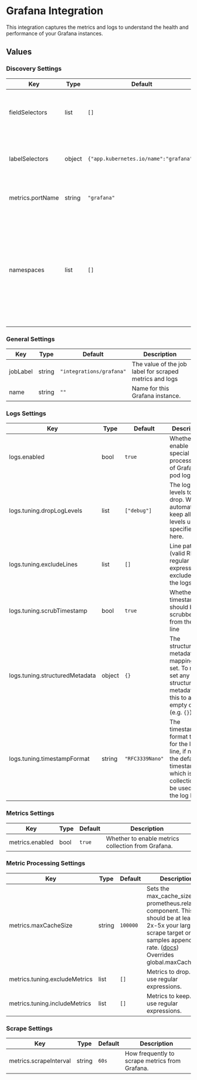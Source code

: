 # Grafana Integration

This integration captures the metrics and logs to understand the health and performance of your Grafana instances.

## Values

### Discovery Settings

| Key | Type | Default | Description |
|-----|------|---------|-------------|
| fieldSelectors | list | `[]` | Discover Grafana instances based on field selectors. |
| labelSelectors | object | `{"app.kubernetes.io/name":"grafana"}` | Discover Grafana instances based on label selectors. |
| metrics.portName | string | `"grafana"` | Name of the port to scrape metrics from. |
| namespaces | list | `[]` | The namespaces to look for Grafana instances in. Will automatically look for Grafana instances in all namespaces unless specified here |

### General Settings

| Key | Type | Default | Description |
|-----|------|---------|-------------|
| jobLabel | string | `"integrations/grafana"` | The value of the job label for scraped metrics and logs |
| name | string | `""` | Name for this Grafana instance. |

### Logs Settings

| Key | Type | Default | Description |
|-----|------|---------|-------------|
| logs.enabled | bool | `true` | Whether to enable special processing of Grafana pod logs. |
| logs.tuning.dropLogLevels | list | `["debug"]` | The log levels to drop. Will automatically keep all log levels unless specified here. |
| logs.tuning.excludeLines | list | `[]` | Line patterns (valid RE2 regular expression)to exclude from the logs. |
| logs.tuning.scrubTimestamp | bool | `true` | Whether the timestamp should be scrubbed from the log line |
| logs.tuning.structuredMetadata | object | `{}` | The structured metadata mappings to set. To not set any structured metadata, set this to an empty object (e.g. `{}`) |
| logs.tuning.timestampFormat | string | `"RFC3339Nano"` | The timestamp format to use for the log line, if not set the default timestamp which is the collection will be used for the log line |

### Metrics Settings

| Key | Type | Default | Description |
|-----|------|---------|-------------|
| metrics.enabled | bool | `true` | Whether to enable metrics collection from Grafana. |

### Metric Processing Settings

| Key | Type | Default | Description |
|-----|------|---------|-------------|
| metrics.maxCacheSize | string | `100000` | Sets the max_cache_size for prometheus.relabel component. This should be at least 2x-5x your largest scrape target or samples appended rate. ([docs](https://grafana.com/docs/alloy/latest/reference/components/prometheus.relabel/#arguments)) Overrides global.maxCacheSize |
| metrics.tuning.excludeMetrics | list | `[]` | Metrics to drop. Can use regular expressions. |
| metrics.tuning.includeMetrics | list | `[]` | Metrics to keep. Can use regular expressions. |

### Scrape Settings

| Key | Type | Default | Description |
|-----|------|---------|-------------|
| metrics.scrapeInterval | string | `60s` | How frequently to scrape metrics from Grafana. |